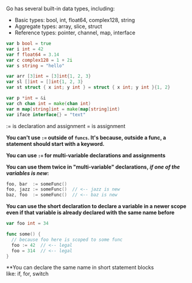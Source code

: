 Go has several built-in data types, including:

- Basic types: bool, int, float64, complex128, string
- Aggregate types: array, slice, struct
- Reference types: pointer, channel, map, interface

```go
var b bool = true
var i int = 42
var f float64 = 3.14
var c complex128 = 1 + 2i
var s string = "hello"

var arr [3]int = [3]int{1, 2, 3}
var sl []int = []int{1, 2, 3}
var st struct { x int; y int } = struct { x int; y int }{1, 2}

var p *int = &i
var ch chan int = make(chan int)
var m map[string]int = make(map[string]int)
var iface interface{} = "text"
```

 := is declaration and assignment
 = is assignment

**You can't use `:=` outside of `funcs`. It's because, outside a func, a statement should start with a keyword.**

**You can use `:=` for multi-variable declarations and assignments**

**You can use them twice in "multi-variable" declarations, _if one of the variables is new_:**

```go
foo, bar  := someFunc()
foo, jazz := someFunc()  // <-- jazz is new
baz, foo  := someFunc()  // <-- baz is new
```

**You can use the short declaration to declare a variable in a newer scope even if that variable is already declared with the same name before**
```go
var foo int = 34

func some() {
  // because foo here is scoped to some func
  foo := 42  // <-- legal
  foo = 314  // <-- legal
}
```

**You can declare the same name in short statement blocks like: if, for, switch 
